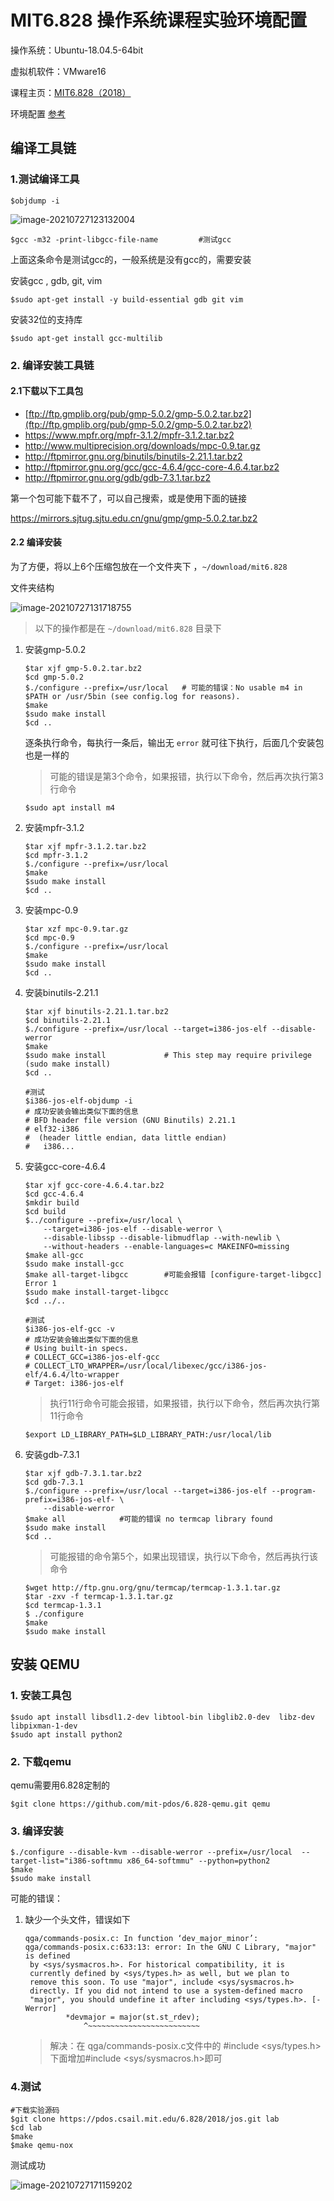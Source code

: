 # MIT6.828 操作系统课程实验环境配置

操作系统：Ubuntu-18.04.5-64bit

虚拟机软件：VMware16

课程主页：[MIT6.828（2018）](https://pdos.csail.mit.edu/6.828/2018/schedule.html)

环境配置 [参考](https://pdos.csail.mit.edu/6.828/2018/tools.html)

## 编译工具链

### 1.测试编译工具

```shell
$objdump -i
```

<img src="https://kinvy-images.oss-cn-beijing.aliyuncs.com/Images/image-20210727123132004.png" title="" alt="image-20210727123132004" data-align="center">

```shell
$gcc -m32 -print-libgcc-file-name         #测试gcc
```

上面这条命令是测试gcc的，一般系统是没有gcc的，需要安装

安装gcc , gdb, git, vim

```shell
$sudo apt-get install -y build-essential gdb git vim
```

安装32位的支持库

```shell
$sudo apt-get install gcc-multilib
```

### 2. 编译安装工具链

#### 2.1下载以下工具包

- [ftp://ftp.gmplib.org/pub/gmp-5.0.2/gmp-5.0.2.tar.bz2](ftp://ftp.gmplib.org/pub/gmp-5.0.2/gmp-5.0.2.tar.bz2)
- https://www.mpfr.org/mpfr-3.1.2/mpfr-3.1.2.tar.bz2
- http://www.multiprecision.org/downloads/mpc-0.9.tar.gz
- http://ftpmirror.gnu.org/binutils/binutils-2.21.1.tar.bz2
- http://ftpmirror.gnu.org/gcc/gcc-4.6.4/gcc-core-4.6.4.tar.bz2
- http://ftpmirror.gnu.org/gdb/gdb-7.3.1.tar.bz2

第一个包可能下载不了，可以自己搜索，或是使用下面的链接

https://mirrors.sjtug.sjtu.edu.cn/gnu/gmp/gmp-5.0.2.tar.bz2

#### 2.2 编译安装

为了方便，将以上6个压缩包放在一个文件夹下 ，`~/download/mit6.828`

文件夹结构

![image-20210727131718755](https://kinvy-images.oss-cn-beijing.aliyuncs.com/Images/image-20210727131718755.png)

> 以下的操作都是在 `~/download/mit6.828` 目录下

1. 安装gmp-5.0.2
   
   ```shell
   $tar xjf gmp-5.0.2.tar.bz2
   $cd gmp-5.0.2
   $./configure --prefix=/usr/local   # 可能的错误：No usable m4 in $PATH or /usr/5bin (see config.log for reasons).
   $make
   $sudo make install             
   $cd ..
   ```
   
   逐条执行命令，每执行一条后，输出无 `error` 就可往下执行，后面几个安装包也是一样的
   
   > 可能的错误是第3个命令，如果报错，执行以下命令，然后再次执行第3行命令
   
   ```shell
   $sudo apt install m4
   ```

2. 安装mpfr-3.1.2
   
   ```shell
   $tar xjf mpfr-3.1.2.tar.bz2
   $cd mpfr-3.1.2
   $./configure --prefix=/usr/local
   $make
   $sudo make install           
   $cd ..
   ```

3. 安装mpc-0.9
   
   ```shell
   $tar xzf mpc-0.9.tar.gz
   $cd mpc-0.9
   $./configure --prefix=/usr/local
   $make
   $sudo make install            
   $cd ..
   ```

4. 安装binutils-2.21.1
   
   ```shell
   $tar xjf binutils-2.21.1.tar.bz2
   $cd binutils-2.21.1
   $./configure --prefix=/usr/local --target=i386-jos-elf --disable-werror
   $make
   $sudo make install             # This step may require privilege (sudo make install)
   $cd ..
   
   #测试
   $i386-jos-elf-objdump -i
   # 成功安装会输出类似下面的信息
   # BFD header file version (GNU Binutils) 2.21.1
   # elf32-i386
   #  (header little endian, data little endian)
   #   i386...
   ```

5. 安装gcc-core-4.6.4
   
   ```shell
   $tar xjf gcc-core-4.6.4.tar.bz2
   $cd gcc-4.6.4
   $mkdir build           
   $cd build
   $../configure --prefix=/usr/local \
       --target=i386-jos-elf --disable-werror \
       --disable-libssp --disable-libmudflap --with-newlib \
       --without-headers --enable-languages=c MAKEINFO=missing
   $make all-gcc
   $sudo make install-gcc         
   $make all-target-libgcc        #可能会报错 [configure-target-libgcc] Error 1
   $sudo make install-target-libgcc   
   $cd ../..
   
   #测试
   $i386-jos-elf-gcc -v
   # 成功安装会输出类似下面的信息
   # Using built-in specs.
   # COLLECT_GCC=i386-jos-elf-gcc
   # COLLECT_LTO_WRAPPER=/usr/local/libexec/gcc/i386-jos-elf/4.6.4/lto-wrapper
   # Target: i386-jos-elf
   ```
   
   > 执行11行命令可能会报错，如果报错，执行以下命令，然后再次执行第11行命令
   
   ```shell
   $export LD_LIBRARY_PATH=$LD_LIBRARY_PATH:/usr/local/lib 
   ```

6. 安装gdb-7.3.1
   
   ```shell
   $tar xjf gdb-7.3.1.tar.bz2
   $cd gdb-7.3.1
   $./configure --prefix=/usr/local --target=i386-jos-elf --program-prefix=i386-jos-elf- \
       --disable-werror
   $make all            #可能的错误 no termcap library found
   $sudo make install         
   $cd ..
   ```
   
   > 可能报错的命令第5个，如果出现错误，执行以下命令，然后再执行该命令
   
   ```shell
   $wget http://ftp.gnu.org/gnu/termcap/termcap-1.3.1.tar.gz
   $tar -zxv -f termcap-1.3.1.tar.gz
   $cd termcap-1.3.1
   $ ./configure 
   $make
   $sudo make install
   ```

## 安装 QEMU

### 1. 安装工具包

```shell
$sudo apt install libsdl1.2-dev libtool-bin libglib2.0-dev  libz-dev  libpixman-1-dev
$sudo apt install python2
```

### 2. 下载qemu

qemu需要用6.828定制的

```shell
$git clone https://github.com/mit-pdos/6.828-qemu.git qemu
```

### 3. 编译安装

```shell
$./configure --disable-kvm --disable-werror --prefix=/usr/local  --target-list="i386-softmmu x86_64-softmmu" --python=python2
$make
$sudo make install
```

可能的错误：

1. 缺少一个头文件，错误如下
   
   ```shell
   qga/commands-posix.c: In function ‘dev_major_minor’:
   qga/commands-posix.c:633:13: error: In the GNU C Library, "major" is defined
    by <sys/sysmacros.h>. For historical compatibility, it is
    currently defined by <sys/types.h> as well, but we plan to
    remove this soon. To use "major", include <sys/sysmacros.h>
    directly. If you did not intend to use a system-defined macro
    "major", you should undefine it after including <sys/types.h>. [-Werror]
            *devmajor = major(st.st_rdev);
                ^~~~~~~~~~~~~~~~~~~~~~~~~~   
   ```
   
   > 解决：在 qga/commands-posix.c文件中的 #include <sys/types.h> 下面增加#include <sys/sysmacros.h>即可

### 4.测试

```shell
#下载实验源码
$git clone https://pdos.csail.mit.edu/6.828/2018/jos.git lab
$cd lab
$make
$make qemu-nox
```

测试成功

![image-20210727171159202](https://kinvy-images.oss-cn-beijing.aliyuncs.com/Images/image-20210727171159202.png)
